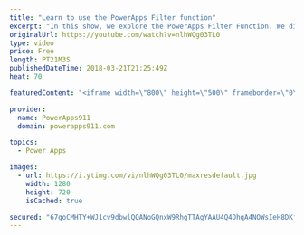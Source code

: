 ```yaml
---
title: "Learn to use the PowerApps Filter function"
excerpt: "In this show, we explore the PowerApps Filter Function. We discuss the function, how to build a search box, the nuances of the PowerApps Filter SharePoint, and build a custom PowerApps Filter Gallery. Very cool stuff.   Document on PowerApps Delegation https://docs.microsoft.com/en-us/powerapps/maker/canvas-apps/delegation-overview"
originalUrl: https://youtube.com/watch?v=nlhWQg03TL0
type: video
price: Free
length: PT21M3S
publishedDateTime: 2018-03-21T21:25:49Z
heat: 70

featuredContent: "<iframe width=\"800\" height=\"500\" frameborder=\"0\" src=\"https://www.youtube.com/embed/nlhWQg03TL0\" allow=\"accelerometer; autoplay; encrypted-media; gyroscope; picture-in-picture\" allowfullscreen></iframe>"

provider:
  name: PowerApps911
  domain: powerapps911.com

topics:
  - Power Apps

images:
  - url: https://i.ytimg.com/vi/nlhWQg03TL0/maxresdefault.jpg
    width: 1280
    height: 720
    isCached: true

secured: "67goCMHTY+WJ1cv9dbwlQQANoGQnxW9RhgTTAgYAAU4Q4DhqA4NOWsIeH8DKjgDU++Qlq00A48z8BT9HYQAhkTQJ9ukIX/N3hMKo+LUU4M5CkBIPhEid1Gi+X8X68Nrrdi73YkleWJ5CZSgd6M98b6OZEUn4UcU8pVEfz3gTsM3Rvb8apFv7kkZz1GPG1iKEIwRRl8USbozOfSHrLGkUSBZLcgpCXIKrHjf8nk+W8wSTojrrwh6IjR0t5rDcPABl09bcfEDgLNkSU6To3wdToKptxC/KgsYqtKEPMvSH7lKkvlsEffMVLKQWR89byyC2SG4tYL5qcYONVFElvcC+3HEBiNb53FZ0bLuYBsnGGAf7uOPDJOtb0CNqEux5i0Ukfto8nyrKnhsLPwo6SWibPw==;sSBpBscQFXlUyV/2Dfz2ew=="
---
```


